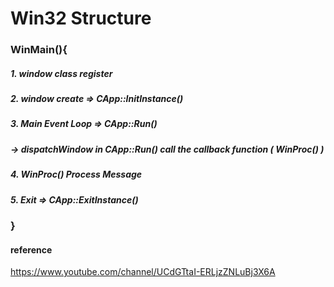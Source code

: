 # Win32 Structure


### WinMain(){
##### 1. window class register
##### 2. window create => CApp::InitInstance()
##### 3. Main Event Loop => CApp::Run()
##### *-> dispatchWindow in CApp::Run() call the callback function ( WinProc() )*
##### 4. WinProc() Process Message
##### 5. Exit => CApp::ExitInstance()
### }

#### reference
https://www.youtube.com/channel/UCdGTtaI-ERLjzZNLuBj3X6A
